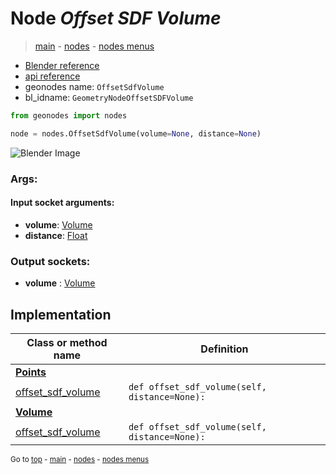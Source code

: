 # Node *Offset SDF Volume*

> [main](../index.md) - [nodes](nodes.md) - [nodes menus](nodes_menus.md)

- [Blender reference](https://docs.blender.org/manual/en/latest/modeling/geometry_nodes/f.html)
- [api reference](https://docs.blender.org/api/current/bpy.types.GeometryNodeOffsetSDFVolume.html)
- geonodes name: `OffsetSdfVolume`
- bl_idname: `GeometryNodeOffsetSDFVolume`

```python
from geonodes import nodes

node = nodes.OffsetSdfVolume(volume=None, distance=None)
```

![Blender Image](https://docs.blender.org/manual/en/latest/_images/node-types_GeometryNodeOffsetSDFVolume.webp)

### Args:

#### Input socket arguments:

- **volume**: [Volume](Volume.md)
- **distance**: [Float](Float.md)

### Output sockets:

- **volume** : [Volume](Volume.md)

## Implementation

| Class or method name | Definition |
|----------------------|------------|
| **[Points](Points.md)** |
| [offset_sdf_volume](Points.md#offset_sdf_volume) | `def offset_sdf_volume(self, distance=None):` |
| **[Volume](Volume.md)** |
| [offset_sdf_volume](Volume.md#offset_sdf_volume) | `def offset_sdf_volume(self, distance=None):` |

<sub>Go to [top](#node-Offset-SDF-Volume) - [main](../index.md) - [nodes](nodes.md) - [nodes menus](nodes_menus.md)</sub>

